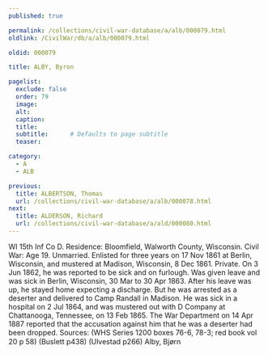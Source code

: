 ```yaml
---
published: true

permalink: /collections/civil-war-database/a/alb/000079.html
oldlink: /CivilWar/db/a/alb/000079.html

oldid: 000079

title: ALBY, Byron

pagelist:
  exclude: false
  order: 79
  image: 
  alt:
  caption:
  title:
  subtitle:      # Defaults to page subtitle
  teaser:

category: 
  - A 
  - ALB

previous:
  title: ALBERTSON, Thomas
  url: /collections/civil-war-database/a/alb/000078.html  
next:
  title: ALDERSON, Richard
  url: /collections/civil-war-database/a/ald/000080.html   
---
```

WI 15th Inf Co D. Residence: Bloomfield, Walworth County, Wisconsin. Civil War: Age 19. Unmarried. Enlisted for three years on 17 Nov 1861 at Berlin, Wisconsin, and mustered at Madison, Wisconsin, 8 Dec 1861. Private. On 3 Jun 1862, he was reported to be sick and on furlough. Was given leave and was sick in Berlin, Wisconsin, 30 Mar to 30 Apr 1863. After his leave was up, he stayed home expecting a discharge. But he was arrested as a deserter and delivered to Camp Randall in Madison. He was sick in a hospital on 2 Jul 1864, and was mustered out with D Company at Chattanooga, Tennessee, on 13 Feb 1865. The War Department on 14 Apr 1887 reported that the accusation against him that he was a deserter had been dropped. Sources: (WHS Series 1200 boxes 76-6, 78-3; red book vol 20 p 58) (Buslett p438) (Ulvestad p266) &#147;Alby, Bj&oslash;rn&#148;